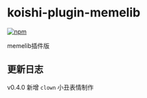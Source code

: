 # koishi-plugin-memelib

[![npm](https://img.shields.io/npm/v/koishi-plugin-memelib?style=flat-square)](https://www.npmjs.com/package/koishi-plugin-memelib)

memelib插件版

## 更新日志

v0.4.0 新增 `clown` 小丑表情制作
